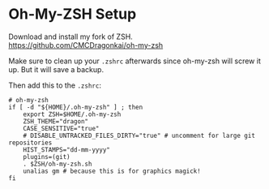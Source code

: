 Oh-My-ZSH Setup
===============

Download and install my fork of ZSH. https://github.com/CMCDragonkai/oh-my-zsh

Make sure to clean up your `.zshrc` afterwards since oh-my-zsh will screw it up. But it will save a backup.

Then add this to the `.zshrc`:

```
# oh-my-zsh
if [ -d "${HOME}/.oh-my-zsh" ] ; then
    export ZSH=$HOME/.oh-my-zsh
    ZSH_THEME="dragon"
    CASE_SENSITIVE="true"
    # DISABLE_UNTRACKED_FILES_DIRTY="true" # uncomment for large git repositories
    HIST_STAMPS="dd-mm-yyyy"
    plugins=(git)
    . $ZSH/oh-my-zsh.sh
    unalias gm # because this is for graphics magick!
fi
```